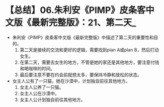 # 【总结】06.朱利安《PIMP》皮条客中文版《最新完整版》：21、第二天_

-   朱利安《PIMP》皮条客中文版《最新完整版》中描述了第二天的重要性和目的。
    1.  第二天是接续的交流和更好的逻辑，需要找到plan A或plan B，然后打动女生。
    2.  在第二天，需要去女生的地方，不管是她的家还是其他地方，要注意付钱和喝咖啡的时间。
    3.  最后要注意不要在约会前就想太多，要保持冷静和放松的状态。
-   女主人公有了一只猫，她在沙漠中，计划独自前往其他地方。
    1.  女主人公养了一只猫。
    2.  女主人公在沙漠中。
    3.  女主人公计划独自前往其他地方。